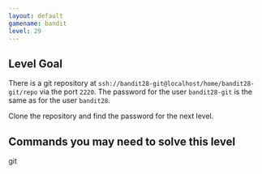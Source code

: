 ```yaml
---
layout: default
gamename: bandit
level: 29
---
```

Level Goal
----------
There is a git repository at `ssh://bandit28-git@localhost/home/bandit28-git/repo` via the port `2220`. The password for the user `bandit28-git` is the same as for the user `bandit28`.

Clone the repository and find the password for the next level.


Commands you may need to solve this level
-----------------------------------------
git

